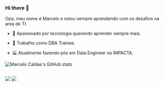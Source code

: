 ### Hi there 👋

Opa, meu nome é Marcelo e estou sempre aprendendo com os desafios na area de TI.

- :purple_heart: Apaixonado por tecnologia querendo aprender sempre mais.

- :office: Trabalho como DBA Trainee.

- :computer: Atualmente fazendo pós em Data Engineer na IMPACTA.


<!-- - :gear: Algumas ferramentas que conheço ou estudo.

<div style="display: inline_block">                 
  <img align="center" alt="Marcelo-Oracle" height="80" width="100" src="https://cdn.jsdelivr.net/gh/devicons/devicon/icons/oracle/oracle-original.svg">
  <img align="center" alt="Marcelo-SQL-Server" height="100" width="100" src="https://cdn.jsdelivr.net/gh/devicons/devicon/icons/microsoftsqlserver/microsoftsqlserver-plain-wordmark.svg">
   <img align="center" alt="Marcelo-SQL-Server" height="100" width="100" src="https://cdn.jsdelivr.net/gh/devicons/devicon/icons/mysql/mysql-plain-wordmark.svg">       
</div> -->



![Marcelo Caldas's GitHub stats](https://github-readme-stats.vercel.app/api?username=mclcaldas&show_icons=true&theme=tokyonight)



##
<div> 
  <a href = "mailto:mcl.caldas@hotmail.com"><img src="https://img.shields.io/badge/Microsoft_Outlook-0078D4?style=for-the-badge&logo=microsoft-outlook&logoColor=white" target="_blank"></a>
  <a href="https://www.linkedin.com/in/mclcaldas" target="_blank"><img src="https://img.shields.io/badge/-LinkedIn-%230077B5?style=for-the-badge&logo=linkedin&logoColor=white" target="_blank"></a> 
</div>


<!--
**mclcaldas/mclcaldas** is a ✨ _special_ ✨ repository because its `README.md` (this file) appears on your GitHub profile.

Here are some ideas to get you started:

- 🔭 I’m currently working on ...
- 🌱 I’m currently learning ...
- 👯 I’m looking to collaborate on ...
- 🤔 I’m looking for help with ...
- 💬 Ask me about ...
- 📫 How to reach me: ...
- 😄 Pronouns: ...
- ⚡ Fun fact: ...
-->
